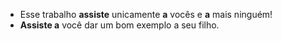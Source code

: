 - Esse trabalho **assiste** unicamente **a** vocês e **a** mais ninguém!
- **Assiste a** você dar um bom exemplo a seu filho.